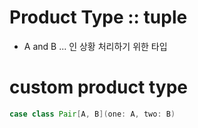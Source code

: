 # Product Type :: tuple

- A and B ... 인 상황 처리하기 위한 타입

# custom product type

```scala
case class Pair[A, B](one: A, two: B)

```
